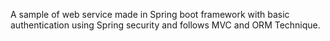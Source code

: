 A sample of web service made in Spring boot framework with basic authentication using Spring security and follows MVC and ORM Technique.

